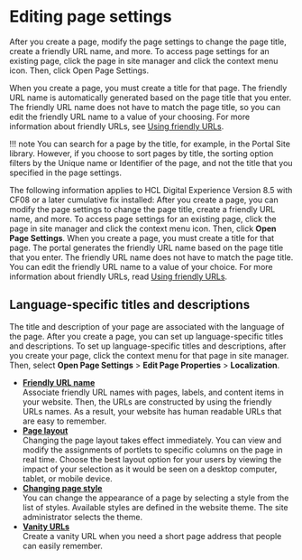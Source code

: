 # Editing page settings

After you create a page, modify the page settings to change the page title, create a friendly URL name, and more. To access page settings for an existing page, click the page in site manager and click the context menu icon. Then, click Open Page Settings.

When you create a page, you must create a title for that page. The friendly URL name is automatically generated based on the page title that you enter. The friendly URL name does not have to match the page title, so you can edit the friendly URL name to a value of your choosing. For more information about friendly URLs, see [Using friendly URLs](../../../../extend_dx/development_tools/portal_admin_tools/portal_user_interface/managing_pages/manage_pages_portlets/mp_friendly_url.md).

!!! note
    You can search for a page by the title, for example, in the Portal Site library. However, if you choose to sort pages by title, the sorting option filters by the Unique name or Identifier of the page, and not the title that you specified in the page settings.

The following information applies to HCL Digital Experience Version 8.5 with CF08 or a later cumulative fix installed: After you create a page, you can modify the page settings to change the page title, create a friendly URL name, and more. To access page settings for an existing page, click the page in site manager and click the context menu icon. Then, click **Open Page Settings**. When you create a page, you must create a title for that page. The portal generates the friendly URL name based on the page title that you enter. The friendly URL name does not have to match the page title. You can edit the friendly URL name to a value of your choice. For more information about friendly URLs, read [Using friendly URLs](../../../../extend_dx/development_tools/portal_admin_tools/portal_user_interface/managing_pages/manage_pages_portlets/mp_friendly_url.md).

## Language-specific titles and descriptions

The title and description of your page are associated with the language of the page. After you create a page, you can set up language-specific titles and descriptions. To set up language-specific titles and descriptions, after you create your page, click the context menu for that page in site manager. Then, select **Open Page Settings** \> **Edit Page Properties** \> **Localization**.


-   **[Friendly URL name](toolbar_friendlyurl.md)**  
 Associate friendly URL names with pages, labels, and content items in your website. Then, the URLs are constructed by using the friendly URLs names. As a result, your website has human readable URLs that are easy to remember.
-   **[Page layout](../editing_page_settings/page_layout/index.md)**  
Changing the page layout takes effect immediately. You can view and modify the assignments of portlets to specific columns on the page in real time. Choose the best layout option for your users by viewing the impact of your selection as it would be seen on a desktop computer, tablet, or mobile device.
-   **[Changing page style](toolbar_pages_style.md)**  
You can change the appearance of a page by selecting a style from the list of styles. Available styles are defined in the website theme. The site administrator selects the theme.
-   **[Vanity URLs](../editing_page_settings/vanity_url/index.md)**  
Create a vanity URL when you need a short page address that people can easily remember.




